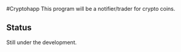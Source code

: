 #Cryptohapp
This program will be a notifier/trader for crypto coins.

## Status
Still under the development.
